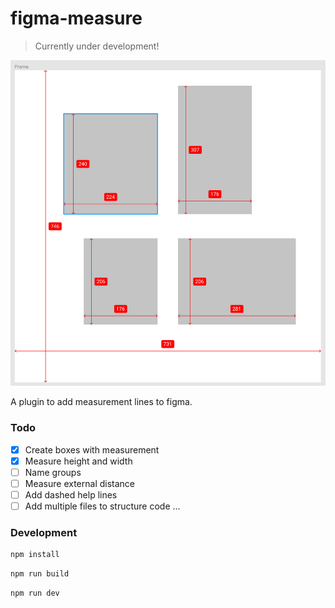 # figma-measure

> Currently under development!

![Screenshot](./screenshot.png)

A plugin to add measurement lines to figma.

### Todo

- [x] Create boxes with measurement
- [x] Measure height and width
- [ ] Name groups
- [ ] Measure external distance
- [ ] Add dashed help lines
- [ ] Add multiple files to structure code
...

### Development

```bash
npm install
```

```bash
npm run build
```

```bash
npm run dev
```